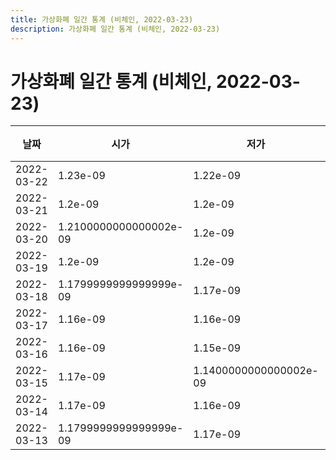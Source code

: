```yaml
---
title: 가상화폐 일간 통계 (비체인, 2022-03-23)
description: 가상화폐 일간 통계 (비체인, 2022-03-23)
---
```


가상화폐 일간 통계 (비체인, 2022-03-23)
===

|날짜|시가|저가|고가|종가|비고|
|--|--|--|--|--|--|
|2022-03-22|1.23e-09|1.22e-09|1.26e-09|1.25e-09|    |
|2022-03-21|1.2e-09|1.2e-09|1.24e-09|1.24e-09|    |
|2022-03-20|1.2100000000000002e-09|1.2e-09|1.26e-09|1.2e-09|    |
|2022-03-19|1.2e-09|1.2e-09|1.22e-09|1.2100000000000002e-09|    |
|2022-03-18|1.1799999999999999e-09|1.17e-09|1.1799999999999999e-09|1.1799999999999999e-09|    |
|2022-03-17|1.16e-09|1.16e-09|1.2e-09|1.19e-09|    |
|2022-03-16|1.16e-09|1.15e-09|1.19e-09|1.16e-09|    |
|2022-03-15|1.17e-09|1.1400000000000002e-09|1.19e-09|1.16e-09|    |
|2022-03-14|1.17e-09|1.16e-09|1.17e-09|1.16e-09|    |
|2022-03-13|1.1799999999999999e-09|1.17e-09|1.2100000000000002e-09|1.17e-09|    |
